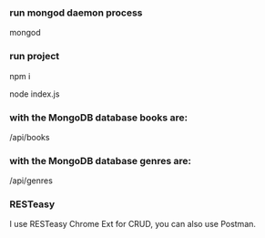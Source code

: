 ### run mongod daemon process
mongod

### run project
npm i

node index.js

### with the MongoDB database books are:
/api/books

### with the MongoDB database genres are:
/api/genres

### RESTeasy
I use RESTeasy Chrome Ext for CRUD, you can also use Postman.
